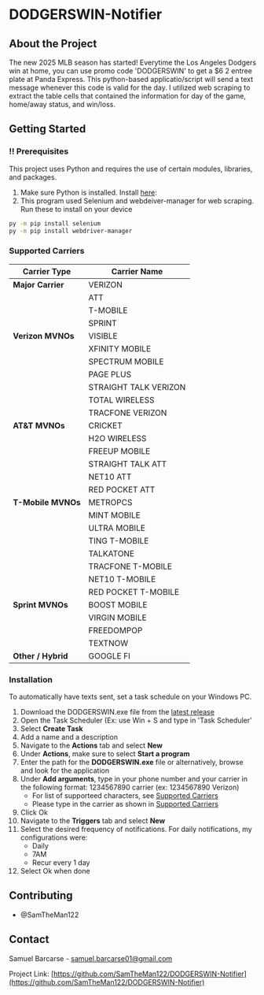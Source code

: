 # DODGERSWIN-Notifier

## About the Project
The new 2025 MLB season has started! Everytime the Los Angeles Dodgers win at home, you can use promo code 'DODGERSWIN' to get a $6 2 entree plate at Panda Express. This python-based applicatio/script will send a text message whenever this code is valid for the day.
I utilized web scraping to extract the table cells that contained the information for day of the game, home/away status, and win/loss.

## Getting Started

<!-- Prerequisites -->
### :bangbang: Prerequisites

This project uses Python and requires the use of certain modules, libraries, and packages.
1. Make sure Python is installed. Install [here](python.org):
2. This program used Selenium and webdeiver-manager for web scraping. Run these to install on your device
```bash
py -m pip install selenium
py -m pip install webdriver-manager
```
### Supported Carriers
| Carrier Type         | Carrier Name              |
|----------------------|---------------------------|
| **Major Carrier**     | VERIZON                   |
|                      | ATT                       |
|                      | T-MOBILE                  |
|                      | SPRINT                    |
| **Verizon MVNOs**     | VISIBLE                   |
|                      | XFINITY MOBILE            |
|                      | SPECTRUM MOBILE           |
|                      | PAGE PLUS                 |
|                      | STRAIGHT TALK VERIZON     |
|                      | TOTAL WIRELESS            |
|                      | TRACFONE VERIZON          |
| **AT&T MVNOs**        | CRICKET                   |
|                      | H2O WIRELESS              |
|                      | FREEUP MOBILE             |
|                      | STRAIGHT TALK ATT         |
|                      | NET10 ATT                 |
|                      | RED POCKET ATT            |
| **T-Mobile MVNOs**    | METROPCS                  |
|                      | MINT MOBILE               |
|                      | ULTRA MOBILE              |
|                      | TING T-MOBILE             |
|                      | TALKATONE                 |
|                      | TRACFONE T-MOBILE         |
|                      | NET10 T-MOBILE            |
|                      | RED POCKET T-MOBILE       |
| **Sprint MVNOs**      | BOOST MOBILE              |
|                      | VIRGIN MOBILE             |
|                      | FREEDOMPOP                |
|                      | TEXTNOW                   |
| **Other / Hybrid**    | GOOGLE FI                 |


<!-- Installation -->
### Installation

To automatically have texts sent, set a task schedule on your Windows PC.

1. Download the DODGERSWIN.exe file from the [latest release](https://github.com/SamTheMan122/DODGERSWIN-Notifier/releases/tag/v1.0.0)
2. Open the Task Scheduler (Ex: use Win + S and type in 'Task Scheduler'
3. Select **Create Task**
4. Add a name and a description
5. Navigate to the **Actions** tab and select **New**
6. Under **Actions**, make sure to select **Start a program**
7. Enter the path for the **DODGERSWIN.exe** file or alternatively, browse and look for the application
8. Under **Add arguments**, type in your phone number and your carrier in the following format: 1234567890 carrier (ex: 1234567890 Verizon)
   - For list of supporteed characters, see [Supported Carriers](#supported-carriers)
   - Please type in the carrier as shown in [Supported Carriers](#supported-carriers)
10. Click Ok
11. Navigate to the **Triggers** tab and select **New**
12. Select the desired frequency of notifications. For daily notifications, my configurations were:
    - Daily
    - 7AM
    - Recur every 1 day
13. Select Ok when done

<!-- Contributing -->
## Contributing
- @SamTheMan122

<!-- Contact -->
## Contact

Samuel Barcarse - samuel.barcarse01@gmail.com

Project Link: [https://github.com/SamTheMan122/DODGERSWIN-Notifier](https://github.com/SamTheMan122/DODGERSWIN-Notifier)
